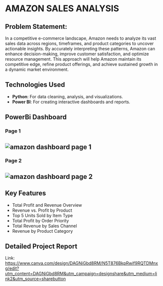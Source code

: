 # AMAZON SALES ANALYSIS

## Problem Statement:

<p> In a competitive e-commerce landscape, Amazon needs to analyze its vast sales data across regions, timeframes, and product categories to uncover actionable insights. By accurately interpreting these patterns, Amazon can enhance decision-making, improve customer satisfaction, and optimize resource management. This approach will help Amazon maintain its competitive edge, refine product offerings, and achieve sustained growth in a dynamic market environment.</p>

## Technologies Used
- **Python**: For data cleaning, analysis, and visualizations.
- **Power BI**: For creating interactive dashboards and reports.

## PowerBi Dashboard
### Page 1
![amazon dashboard page 1](https://github.com/Annulijo/Data-Science-Project/blob/main/Amazon_sales1.png)
---

### Page 2
![amazon dashboard page 2](https://github.com/Annulijo/Data-Science-Project/blob/main/Amazon_sales2.png)
---

## Key Features
- Total Profit and Revenue Overview
- Revenue vs. Profit by Product
- Top 5 Units Sold by Item Type
- Total Profit by Order Priority
- Total Revenue by Sales Channel
- Revenue by Product Category

##  Detailed Project Report

Link: https://www.canva.com/design/DAGNiGbd8RM/N5T876BkpRwif9RQTDMnxg/edit?utm_content=DAGNiGbd8RM&utm_campaign=designshare&utm_medium=link2&utm_source=sharebutton
